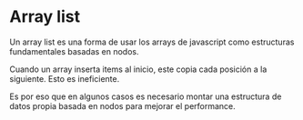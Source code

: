 # Array list

Un array list es una forma de usar los arrays de javascript como estructuras fundamentales basadas en nodos.

Cuando un array inserta items al inicio, este copia cada posición a la siguiente. Esto es ineficiente.

Es por eso que en algunos casos es necesario montar una estructura de datos propia basada en nodos para mejorar el performance.
